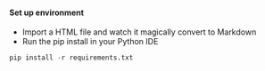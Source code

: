 #### Set up environment
- Import a HTML file and watch it magically convert to Markdown
- Run the pip install in your Python IDE

```SQL
pip install -r requirements.txt
```


